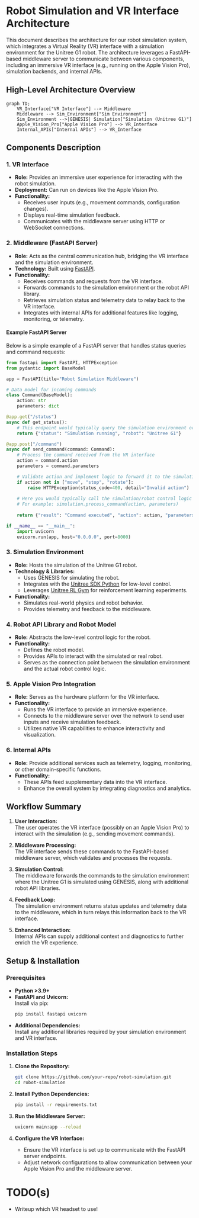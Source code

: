 # Robot Simulation and VR Interface Architecture

This document describes the architecture for our robot simulation system, which integrates a Virtual Reality (VR) interface with a simulation environment for the Unitree G1 robot. The architecture leverages a FastAPI-based middleware server to communicate between various components, including an immersive VR interface (e.g., running on the Apple Vision Pro), simulation backends, and internal APIs.

## High-Level Architecture Overview

```mermaid
graph TD;
    VR_Interface["VR Interface"] --> Middleware
    Middleware --> Sim_Environment["Sim Environment"]
    Sim_Environment -->|GENESIS| Simulation["Simulation (Unitree G1)"]
    Apple_Vision_Pro["Apple Vision Pro"] --> VR_Interface
    Internal_APIs["Internal APIs"] --> VR_Interface
```

## Components Description

### 1. VR Interface

- **Role:** Provides an immersive user experience for interacting with the robot simulation.
- **Deployment:** Can run on devices like the Apple Vision Pro.
- **Functionality:** 
  - Receives user inputs (e.g., movement commands, configuration changes).
  - Displays real-time simulation feedback.
  - Communicates with the middleware server using HTTP or WebSocket connections.

### 2. Middleware (FastAPI Server)

- **Role:** Acts as the central communication hub, bridging the VR interface and the simulation environment.
- **Technology:** Built using [FastAPI](https://fastapi.tiangolo.com/).
- **Functionality:**
  - Receives commands and requests from the VR interface.
  - Forwards commands to the simulation environment or the robot API library.
  - Retrieves simulation status and telemetry data to relay back to the VR interface.
  - Integrates with internal APIs for additional features like logging, monitoring, or telemetry.

#### Example FastAPI Server

Below is a simple example of a FastAPI server that handles status queries and command requests:

```python
from fastapi import FastAPI, HTTPException
from pydantic import BaseModel

app = FastAPI(title="Robot Simulation Middleware")

# Data model for incoming commands
class Command(BaseModel):
    action: str
    parameters: dict

@app.get("/status")
async def get_status():
    # This endpoint would typically query the simulation environment or robot model for current status
    return {"status": "Simulation running", "robot": "Unitree G1"}

@app.post("/command")
async def send_command(command: Command):
    # Process the command received from the VR interface
    action = command.action
    parameters = command.parameters

    # Validate action and implement logic to forward it to the simulation or robot API lib
    if action not in ["move", "stop", "rotate"]:
        raise HTTPException(status_code=400, detail="Invalid action")
    
    # Here you would typically call the simulation/robot control logic
    # For example: simulation.process_command(action, parameters)
    
    return {"result": "Command executed", "action": action, "parameters": parameters}

if __name__ == "__main__":
    import uvicorn
    uvicorn.run(app, host="0.0.0.0", port=8000)
```

### 3. Simulation Environment

- **Role:** Hosts the simulation of the Unitree G1 robot.
- **Technology & Libraries:**
  - Uses GENESIS for simulating the robot.
  - Integrates with the [Unitree SDK Python](https://github.com/unitreerobotics/unitree_sdk2_python) for low-level control.
  - Leverages [Unitree RL Gym](https://github.com/unitreerobotics/unitree_rl_gym) for reinforcement learning experiments.
- **Functionality:**
  - Simulates real-world physics and robot behavior.
  - Provides telemetry and feedback to the middleware.

### 4. Robot API Library and Robot Model

- **Role:** Abstracts the low-level control logic for the robot.
- **Functionality:**
  - Defines the robot model.
  - Provides APIs to interact with the simulated or real robot.
  - Serves as the connection point between the simulation environment and the actual robot control logic.

### 5. Apple Vision Pro Integration

- **Role:** Serves as the hardware platform for the VR interface.
- **Functionality:**
  - Runs the VR interface to provide an immersive experience.
  - Connects to the middleware server over the network to send user inputs and receive simulation feedback.
  - Utilizes native VR capabilities to enhance interactivity and visualization.

### 6. Internal APIs

- **Role:** Provide additional services such as telemetry, logging, monitoring, or other domain-specific functions.
- **Functionality:**
  - These APIs feed supplementary data into the VR interface.
  - Enhance the overall system by integrating diagnostics and analytics.

## Workflow Summary

1. **User Interaction:**  
   The user operates the VR interface (possibly on an Apple Vision Pro) to interact with the simulation (e.g., sending movement commands).

2. **Middleware Processing:**  
   The VR interface sends these commands to the FastAPI-based middleware server, which validates and processes the requests.

3. **Simulation Control:**  
   The middleware forwards the commands to the simulation environment where the Unitree G1 is simulated using GENESIS, along with additional robot API libraries.

4. **Feedback Loop:**  
   The simulation environment returns status updates and telemetry data to the middleware, which in turn relays this information back to the VR interface.

5. **Enhanced Interaction:**  
   Internal APIs can supply additional context and diagnostics to further enrich the VR experience.

## Setup & Installation

### Prerequisites

- **Python >3.9+**
- **FastAPI and Uvicorn:**  
  Install via pip:
  ```bash
  pip install fastapi uvicorn
  ```
- **Additional Dependencies:**  
  Install any additional libraries required by your simulation environment and VR interface.

### Installation Steps

1. **Clone the Repository:**
   ```bash
   git clone https://github.com/your-repo/robot-simulation.git
   cd robot-simulation
   ```

2. **Install Python Dependencies:**
   ```bash
   pip install -r requirements.txt
   ```

3. **Run the Middleware Server:**
   ```bash
   uvicorn main:app --reload
   ```

4. **Configure the VR Interface:**
   - Ensure the VR interface is set up to communicate with the FastAPI server endpoints.
   - Adjust network configurations to allow communication between your Apple Vision Pro and the middleware server.

# TODO(s) 
* Writeup which VR headset to use!

